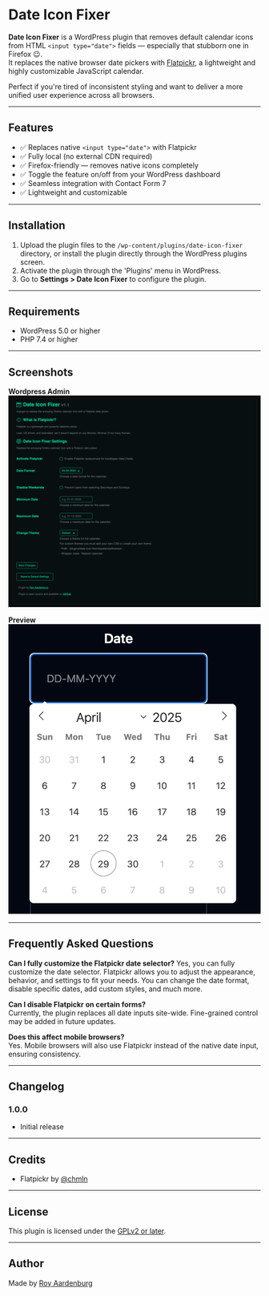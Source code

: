 # Date Icon Fixer

**Date Icon Fixer** is a WordPress plugin that removes default calendar icons from HTML `<input type="date">` fields — especially that stubborn one in Firefox 😉.  
It replaces the native browser date pickers with [Flatpickr](https://flatpickr.js.org/), a lightweight and highly customizable JavaScript calendar.

Perfect if you're tired of inconsistent styling and want to deliver a more unified user experience across all browsers.

---

## Features

- ✅ Replaces native `<input type="date">` with Flatpickr
- ✅ Fully local (no external CDN required)
- ✅ Firefox-friendly — removes native icons completely
- ✅ Toggle the feature on/off from your WordPress dashboard
- ✅ Seamless integration with Contact Form 7
- ✅ Lightweight and customizable

---

## Installation

1. Upload the plugin files to the `/wp-content/plugins/date-icon-fixer` directory, or install the plugin directly through the WordPress plugins screen.
2. Activate the plugin through the 'Plugins' menu in WordPress.
3. Go to **Settings > Date Icon Fixer** to configure the plugin.

---

## Requirements

- WordPress 5.0 or higher
- PHP 7.4 or higher

---

## Screenshots

**Wordpress Admin**
![WordPressAdmin](assets/img/wordpress-admin.png)

**Preview**
![Preview](assets/img/preview.png)

---

## Frequently Asked Questions

**Can I fully customize the Flatpickr date selector?**
Yes, you can fully customize the date selector. Flatpickr allows you to adjust the appearance, behavior, and settings to fit your needs. You can change the date format, disable specific dates, add custom styles, and much more.

**Can I disable Flatpickr on certain forms?**  
Currently, the plugin replaces all date inputs site-wide. Fine-grained control may be added in future updates.

**Does this affect mobile browsers?**  
Yes. Mobile browsers will also use Flatpickr instead of the native date input, ensuring consistency.

---

## Changelog

### 1.0.0
- Initial release

---

## Credits

- Flatpickr by [@chmln](https://github.com/flatpickr/flatpickr)

---

## License

This plugin is licensed under the [GPLv2 or later](https://www.gnu.org/licenses/gpl-2.0.html).

---

## Author

Made by [Roy Aardenburg](https://royaardenburg.nl/)
